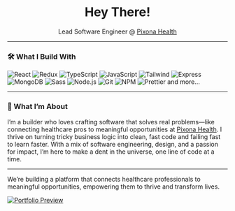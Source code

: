 <h1 align="center">Hey There!</h1>

<p align="center">
  Lead Software Engineer @ <a href="https://pixonahealth.com">Pixona Health</a>
</p>

---

<h3>🛠️ What I Build With</h3>

<p>
  <img alt="React" src="https://img.shields.io/badge/React-20232A?style=for-the-badge&logo=react&logoColor=61DAFB" />
  <img alt="Redux" src="https://img.shields.io/badge/Redux-593D88?style=for-the-badge&logo=redux&logoColor=white" />
  <img alt="TypeScript" src="https://img.shields.io/badge/TypeScript-007ACC?style=for-the-badge&logo=typescript&logoColor=white" />
  <img alt="JavaScript" src="https://img.shields.io/badge/JavaScript-323330?style=for-the-badge&logo=javascript&logoColor=F7DF1E" />
  <img alt="Tailwind" src="https://img.shields.io/badge/Tailwind_CSS-38B2AC?style=for-the-badge&logo=tailwind-css&logoColor=white" />
  <img alt="Express" src="https://img.shields.io/badge/Express.js-404D59?style=for-the-badge" />
  <img alt="MongoDB" src="https://img.shields.io/badge/MongoDB-4EA94B?style=for-the-badge&logo=mongodb&logoColor=white" />
  <img alt="Sass" src="https://img.shields.io/badge/Sass-CC6699?style=for-the-badge&logo=sass&logoColor=white" />
  <img alt="Node.js" src="https://img.shields.io/badge/Node.js-43853D?style=for-the-badge&logo=node.js&logoColor=white" />
  <img alt="Git" src="https://img.shields.io/badge/Git-F05032?style=for-the-badge&logo=git&logoColor=white" />
  <img alt="NPM" src="https://img.shields.io/badge/NPM-CB3837?style=for-the-badge&logo=npm&logoColor=white" />
  <img alt="Prettier" src="https://img.shields.io/badge/Prettier-F7B93E?style=for-the-badge&logo=prettier&logoColor=white" />
        and more...
</p>

---

<h3>🌟 What I’m About</h3>
<p>
  I’m a builder who loves crafting software that solves real problems—like connecting healthcare pros to meaningful opportunities at <a href="https://pixonahealth.com">Pixona Health</a>. I thrive on turning tricky business logic into clean, fast code and failing fast to learn faster. With a mix of software engineering, design, and a passion for impact, I’m here to make a dent in the universe, one line of code at a time.
</p>

---

<p>
We’re building a platform that connects healthcare professionals to meaningful opportunities, empowering them to thrive and transform lives.
</p>
  <a href="https://pixonahealth.com/">
    <img src="https://github.com/user-attachments/assets/4727b9f1-ade6-40b4-aeeb-114ce80a7646" alt="Portfolio Preview" width="full" />
  </a>

  
